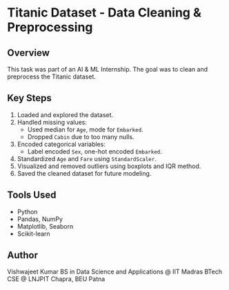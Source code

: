 # Titanic Dataset - Data Cleaning & Preprocessing

## Overview
This task was part of an AI & ML Internship. The goal was to clean and preprocess the Titanic dataset.

## Key Steps
1. Loaded and explored the dataset.
2. Handled missing values:
   - Used median for `Age`, mode for `Embarked`.
   - Dropped `Cabin` due to too many nulls.
3. Encoded categorical variables:
   - Label encoded `Sex`, one-hot encoded `Embarked`.
4. Standardized `Age` and `Fare` using `StandardScaler`.
5. Visualized and removed outliers using boxplots and IQR method.
6. Saved the cleaned dataset for future modeling.

## Tools Used
- Python
- Pandas, NumPy
- Matplotlib, Seaborn
- Scikit-learn

## Author
Vishwajeet Kumar
BS in Data Science and Applications @ IIT Madras
BTech CSE @ LNJPIT Chapra, BEU Patna
